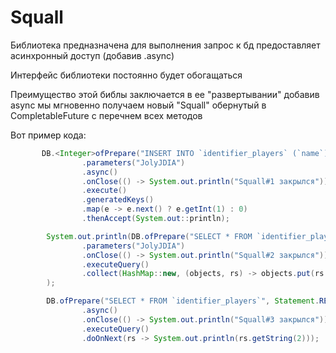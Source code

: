 # Squall

Библиотека предназначена для выполнения запрос к бд
предоставляет асинхронный доступ (добавив .async)

Интерфейс библиотеки постоянно будет обогащаться

Преимущество этой библы заключается в ее "развертывании"
добавив async мы мгновенно получаем новый "Squall" обернутый в CompletableFuture
с перечнем всех методов

Вот пример кода:
```java
       DB.<Integer>ofPrepare("INSERT INTO `identifier_players` (`name`) VALUES (?)", Statement.RETURN_GENERATED_KEYS)
                .parameters("JolyJDIA")
                .async()
                .onClose(() -> System.out.println("Squall#1 закрылся"))
                .execute()
                .generatedKeys()
                .map(e -> e.next() ? e.getInt(1) : 0)
                .thenAccept(System.out::println);

        System.out.println(DB.ofPrepare("SELECT * FROM `identifier_players` WHERE name = ?")
                .parameters("JolyJDIA")
                .onClose(() -> System.out.println("Squall#2 закрылся"))
                .executeQuery()
                .collect(HashMap::new, (objects, rs) -> objects.put(rs.getInt(1), rs.getString(2)))
        );

        DB.ofPrepare("SELECT * FROM `identifier_players`", Statement.RETURN_GENERATED_KEYS)
                .async()
                .onClose(() -> System.out.println("Squall#3 закрылся"))
                .executeQuery()
                .doOnNext(rs -> System.out.println(rs.getString(2)));
```

